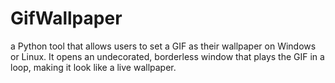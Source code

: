 # GifWallpaper
a Python tool that allows users to set a GIF as their wallpaper on Windows or Linux. It opens an undecorated, borderless window that plays the GIF in a loop, making it look like a live wallpaper.
